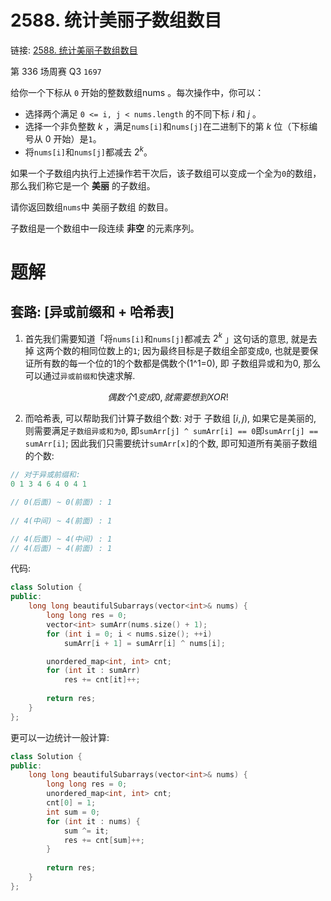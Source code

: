 # 2588. 统计美丽子数组数目
链接: [2588. 统计美丽子数组数目](https://leetcode.cn/problems/count-the-number-of-beautiful-subarrays/)

第 336 场周赛 Q3 `1697`

给你一个下标从 `0` 开始的整数数组nums 。每次操作中，你可以：

- 选择两个满足 `0 <= i, j < nums.length` 的不同下标 $i$ 和 $j$ 。
- 选择一个非负整数 $k$ ，满足`nums[i]`和`nums[j]`在二进制下的第 $k$ 位（下标编号从 0 开始）是`1`。
- 将`nums[i]`和`nums[j]`都减去 $2^k$。

如果一个子数组内执行上述操作若干次后，该子数组可以变成一个全为`0`的数组，那么我们称它是一个 **美丽** 的子数组。

请你返回数组`nums`中 美丽子数组 的数目。

子数组是一个数组中一段连续 **非空** 的元素序列。

# 题解
## 套路: [异或前缀和 + 哈希表]
1. 首先我们需要知道「将`nums[i]`和`nums[j]`都减去 $2^k$ 」这句话的意思, 就是去掉 这两个数的相同位数上的`1`; 因为最终目标是子数组全部变成`0`, 也就是要保证所有数的每一个位的1的个数都是偶数个(1^1=0), 即 子数组异或和为0, 那么可以通过`异或前缀和`快速求解.

$$偶数个1变成0, 就需要想到 XOR!$$

2. 而哈希表, 可以帮助我们计算子数组个数: 对于 子数组 $[i, j)$, 如果它是美丽的, 则需要满足`子数组异或和为0`, 即`sumArr[j] ^ sumArr[i] == 0`即`sumArr[j] == sumArr[i]`; 因此我们只需要统计`sumArr[x]`的个数, 即可知道所有美丽子数组的个数:

```C++
// 对于异或前缀和:
0 1 3 4 6 4 0 4 1

// 0(后面) ~ 0(前面) : 1
  
// 4(中间) ~ 4(前面) : 1

// 4(后面) ~ 4(中间) : 1
// 4(后面) ~ 4(前面) : 1
```

代码:
```C++
class Solution {
public:
    long long beautifulSubarrays(vector<int>& nums) {
        long long res = 0;
        vector<int> sumArr(nums.size() + 1);
        for (int i = 0; i < nums.size(); ++i)
            sumArr[i + 1] = sumArr[i] ^ nums[i];

        unordered_map<int, int> cnt;
        for (int it : sumArr)
            res += cnt[it]++;
        
        return res;
    }
};
```

更可以一边统计一般计算:

```C++
class Solution {
public:
    long long beautifulSubarrays(vector<int>& nums) {
        long long res = 0;
        unordered_map<int, int> cnt;
        cnt[0] = 1;
        int sum = 0;
        for (int it : nums) {
            sum ^= it;
            res += cnt[sum]++;
        }
        
        return res;
    }
};
```